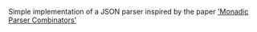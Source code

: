 Simple implementation of a JSON parser inspired by the paper ['Monadic Parser Combinators'](https://people.cs.nott.ac.uk/pszgmh/monparsing.pdf)
